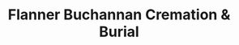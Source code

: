 ---
title: "Flanner Buchannan Cremation & Burial"
url: /speedway/flanner-buchannan-cremation-und-burial/
shop: Bestattungen
---